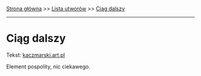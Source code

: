 [Strona główna](../index.md) >> [Lista utworów](../list.md) >> [Ciąg dalszy](97.md)

---

# Ciąg dalszy

Tekst: [kaczmarski.art.pl](https://www.kaczmarski.art.pl/tworczosc/wiersze/ciag-dalszy/)

Element pospolity, nic ciekawego.